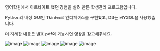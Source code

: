 영어학원에서 아르바이트 했던 경험을 살려 만든
학생관리 프로그램입니다.

Python의 내장 GUI인 Tkinter로 인터페이스를 구현했고,
DB는 MYSQL을 사용했습니다.

더 자세한 내용은 발표 pdf와 기능시연 영상을 참고해주세요.

![image](https://user-images.githubusercontent.com/84854577/152723957-e6ea50d0-6d0b-4d70-921c-b3d8a2779843.png)
![image](https://user-images.githubusercontent.com/84854577/152723971-b3e837a2-a84c-4659-9ddf-4c318af7ade5.png)
![image](https://user-images.githubusercontent.com/84854577/152723982-473c3832-bca7-4d5b-8dc5-7c21950be26c.png)
![image](https://user-images.githubusercontent.com/84854577/152724018-cc7d8198-9571-42b8-abd2-8997ecfcc644.png)
![image](https://user-images.githubusercontent.com/84854577/152724035-8f81ab7b-078b-4f0e-aea1-706290ddb58e.png)
